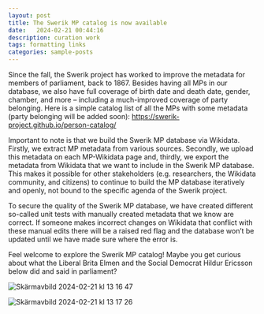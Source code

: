 ```yaml
---
layout: post
title: The Swerik MP catalog is now available
date:   2024-02-21 00:44:16
description: curation work 
tags: formatting links
categories: sample-posts
---
```


Since the fall, the Swerik project has worked to improve the metadata for members of parliament, back to 1867. Besides having all MPs in our database, we also have full coverage of birth date and death date, gender, chamber, and more – including a much-improved coverage of party belonging. Here is a simple catalog list of all the MPs with some metadata (party belonging will be added soon): https://swerik-project.github.io/person-catalog/

Important to note is that we build the Swerik MP database via Wikidata. Firstly, we extract MP metadata from various sources. Secondly, we upload this metadata on each MP-Wikidata page and, thirdly, we export the metadata from Wikidata that we want to include in the Swerik MP database. This makes it possible for other stakeholders (e.g. researchers, the Wikidata community, and citizens) to continue to build the MP database iteratively and openly, not bound to the specific agenda of the Swerik project.

To secure the quality of the Swerik MP database, we have created different so-called unit tests with manually created metadata that we know are correct. If someone makes incorrect changes on Wikidata that conflict with these manual edits there will be a raised red flag and the database won’t be updated until we have made sure where the error is.

Feel welcome to explore the Swerik MP catalog! Maybe you get curious about what the Liberal Brita Elmen and the Social Democrat Hildur Ericsson below did and said in parliament?

![Skärmavbild 2024-02-21 kl  13 16 47](https://github.com/swerik-project/swerik-project.github.io/assets/15212990/aff3061f-6ee7-43bd-b36b-122a7ca00f8d)

![Skärmavbild 2024-02-21 kl  13 17 26](https://github.com/swerik-project/swerik-project.github.io/assets/15212990/fc98c0e7-cc3a-4a5b-9516-0e6a427737cd)
